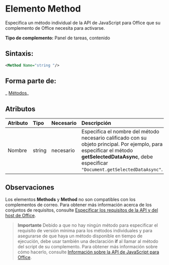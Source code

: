
# Elemento Method
Especifica un método individual de la API de JavaScript para Office que su complemento de Office necesita para activarse.

 **Tipo de complemento:** Panel de tareas, contenido


## Sintaxis:


```XML
<Method Name="string "/>
```


## Forma parte de:

 _ [Métodos](../../reference/manifest/methods.md)_


## Atributos



|**Atributo**|**Tipo**|**Necesario**|**Descripción**|
|:-----|:-----|:-----|:-----|
|Nombre|string|necesario|Especifica el nombre del método necesario calificado con su objeto principal. Por ejemplo, para especificar el método **getSelectedDataAsync**, debe especificar `"Document.getSelectedDataAsync"`.|

## Observaciones

Los elementos **Methods** y **Method** no son compatibles con los complementos de correo. Para obtener más información acerca de los conjuntos de requisitos, consulte [Especificar los requisitos de la API y del host de Office](../../docs/overview/specify-office-hosts-and-api-requirements.md#SpecifyRequirementSets_intro).


 >**Importante**  Debido a que no hay ningún método para especificar el requisito de versión mínima para los métodos individuales y para asegurarse de que haya un método disponible en tiempo de ejecución, debe usar también una declaración **if** al llamar al método del script de su complemento. Para obtener más información sobre cómo hacerlo, consulte [Información sobre la API de JavaScript para Office](../../docs/develop/understanding-the-javascript-api-for-office.md#HostAPISupport_UsingIfStatements).

